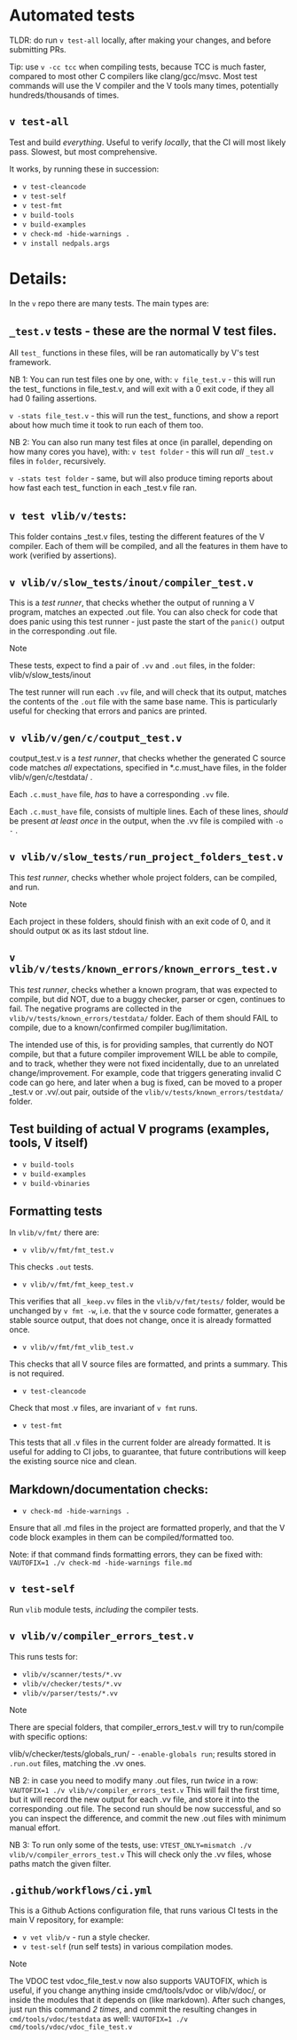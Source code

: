 # Automated tests

TLDR: do run `v test-all` locally, after making your changes,
and before submitting PRs.

Tip: use `v -cc tcc` when compiling tests, because TCC is much faster,
compared to most other C compilers like clang/gcc/msvc. Most test commands
will use the V compiler and the V tools many times, potentially
hundreds/thousands of times.

## `v test-all`

Test and build *everything*. Useful to verify *locally*, that the CI will
most likely pass. Slowest, but most comprehensive.

It works, by running these in succession:

* `v test-cleancode`
* `v test-self`
* `v test-fmt`
* `v build-tools`
* `v build-examples`
* `v check-md -hide-warnings .`
* `v install nedpals.args`

# Details:

In the `v` repo there are many tests. The main types are:

## `_test.v` tests - these are the normal V test files.

All `test_` functions in these files, will be ran automatically by
V's test framework.

NB 1: You can run test files one by one, with:
`v file_test.v` - this will run the test_ functions in file_test.v,
and will exit with a 0 exit code, if they all had 0 failing assertions.

`v -stats file_test.v` - this will run the test_ functions, and show a
report about how much time it took to run each of them too.

NB 2: You can also run many test files at once (in parallel, depending on
how many cores you have), with:
`v test folder` - this will run *all* `_test.v` files in `folder`,
recursively.

`v -stats test folder` - same, but will also produce timing reports
about how fast each test_ function in each _test.v file ran.

## `v test vlib/v/tests`:

This folder contains _test.v files, testing the different features of the V
compiler. Each of them will be compiled, and all the features in them have
to work (verified by assertions).

## `v vlib/v/slow_tests/inout/compiler_test.v`

This is a *test runner*, that checks whether the output of running a V program,
matches an expected .out file. You can also check for code that does panic
using this test runner - just paste the start of the `panic()` output in the
corresponding .out file.

> [!NOTE]
> These tests, expect to find a pair of `.vv` and `.out` files, in the folder:
> vlib/v/slow_tests/inout

The test runner will run each `.vv` file, and will check that its output, matches
the contents of the `.out` file with the same base name. This is particularly useful
for checking that errors and panics are printed.

## `v vlib/v/gen/c/coutput_test.v`

coutput_test.v is a *test runner*, that checks whether the generated C source
code matches *all* expectations, specified in *.c.must_have files, in the
folder vlib/v/gen/c/testdata/ .

Each `.c.must_have` file, *has* to have a corresponding `.vv` file.

Each `.c.must_have` file, consists of multiple lines. Each of these
lines, *should* be present *at least once* in the output, when the .vv
file is compiled with `-o -` .

## `v vlib/v/slow_tests/run_project_folders_test.v`

This *test runner*, checks whether whole project folders, can be compiled, and run.

> [!NOTE]
> Each project in these folders, should finish with an exit code of 0,
> and it should output `OK` as its last stdout line.

## `v vlib/v/tests/known_errors/known_errors_test.v`

This *test runner*, checks whether a known program, that was expected to compile,
but did NOT, due to a buggy checker, parser or cgen, continues to fail.
The negative programs are collected in the `vlib/v/tests/known_errors/testdata/` folder.
Each of them should FAIL to compile, due to a known/confirmed compiler bug/limitation.

The intended use of this, is for providing samples, that currently do NOT compile,
but that a future compiler improvement WILL be able to compile, and to
track, whether they were not fixed incidentally, due to an unrelated
change/improvement. For example, code that triggers generating invalid C code can go here,
and later when a bug is fixed, can be moved to a proper _test.v or .vv/.out pair, outside of
the `vlib/v/tests/known_errors/testdata/` folder.

## Test building of actual V programs (examples, tools, V itself)

* `v build-tools`
* `v build-examples`
* `v build-vbinaries`

## Formatting tests

In `vlib/v/fmt/` there are:

* `v vlib/v/fmt/fmt_test.v`

This checks `.out` tests.

* `v vlib/v/fmt/fmt_keep_test.v`

This verifies that all `_keep.vv` files in the `vlib/v/fmt/tests/` folder,
would be unchanged by `v fmt -w`, i.e. that the v source code formatter,
generates a stable source output, that does not change, once it is already
formatted once.

* `v vlib/v/fmt/fmt_vlib_test.v`

This checks that all V source files are formatted, and prints a summary.
This is not required.

* `v test-cleancode`

Check that most .v files, are invariant of `v fmt` runs.

* `v test-fmt`

This tests that all .v files in the current folder are already formatted.
It is useful for adding to CI jobs, to guarantee, that future contributions
will keep the existing source nice and clean.

## Markdown/documentation checks:

* `v check-md -hide-warnings .`

Ensure that all .md files in the project are formatted properly,
and that the V code block examples in them can be compiled/formatted too.

Note: if that command finds formatting errors, they can be fixed with:
`VAUTOFIX=1 ./v check-md -hide-warnings file.md`

## `v test-self`

Run `vlib` module tests, *including* the compiler tests.

## `v vlib/v/compiler_errors_test.v`

This runs tests for:

* `vlib/v/scanner/tests/*.vv`
* `vlib/v/checker/tests/*.vv`
* `vlib/v/parser/tests/*.vv`

> [!NOTE]
> There are special folders, that compiler_errors_test.v will try to
> run/compile with specific options:

vlib/v/checker/tests/globals_run/ - `-enable-globals run`;
results stored in `.run.out` files, matching the .vv ones.

NB 2: in case you need to modify many .out files, run *twice* in a row:
`VAUTOFIX=1 ./v vlib/v/compiler_errors_test.v`
This will fail the first time, but it will record the new output for each
.vv file, and store it into the corresponding .out file. The second run
should be now successful, and so you can inspect the difference, and
commit the new .out files with minimum manual effort.

NB 3: To run only some of the tests, use:
`VTEST_ONLY=mismatch ./v vlib/v/compiler_errors_test.v`
This will check only the .vv files, whose paths match the given filter.

## `.github/workflows/ci.yml`

This is a Github Actions configuration file, that runs various CI
tests in the main V repository, for example:

* `v vet vlib/v` - run a style checker.
* `v test-self` (run self tests) in various compilation modes.

> [!NOTE]
The VDOC test vdoc_file_test.v now also supports VAUTOFIX, which is
useful, if you change anything inside cmd/tools/vdoc or vlib/v/doc/,
or inside the modules that it depends on (like markdown).
After such changes, just run this command *2 times*, and commit the
resulting changes in `cmd/tools/vdoc/testdata` as well:
`VAUTOFIX=1 ./v cmd/tools/vdoc/vdoc_file_test.v`
